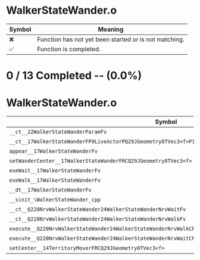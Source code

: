 # WalkerStateWander.o
| Symbol | Meaning 
| ------------- | ------------- 
| :x: | Function has not yet been started or is not matching. 
| :white_check_mark: | Function is completed. 


# 0 / 13 Completed -- (0.0%)
# WalkerStateWander.o
| Symbol | Decompiled? |
| ------------- | ------------- |
| `__ct__22WalkerStateWanderParamFv` | :x: |
| `__ct__17WalkerStateWanderFP9LiveActorPQ29JGeometry8TVec3<f>P16WalkerStateParamP22WalkerStateWanderParam` | :x: |
| `appear__17WalkerStateWanderFv` | :x: |
| `setWanderCenter__17WalkerStateWanderFRCQ29JGeometry8TVec3<f>` | :x: |
| `exeWait__17WalkerStateWanderFv` | :x: |
| `exeWalk__17WalkerStateWanderFv` | :x: |
| `__dt__17WalkerStateWanderFv` | :x: |
| `__sinit_\WalkerStateWander_cpp` | :x: |
| `__ct__Q220NrvWalkerStateWander24WalkerStateWanderNrvWaitFv` | :x: |
| `__ct__Q220NrvWalkerStateWander24WalkerStateWanderNrvWalkFv` | :x: |
| `execute__Q220NrvWalkerStateWander24WalkerStateWanderNrvWalkCFP5Spine` | :x: |
| `execute__Q220NrvWalkerStateWander24WalkerStateWanderNrvWaitCFP5Spine` | :x: |
| `setCenter__14TerritoryMoverFRCQ29JGeometry8TVec3<f>` | :x: |
